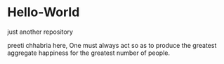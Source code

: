 # Hello-World
just another repository


preeti chhabria here, One must always act so as to produce the greatest aggregate happiness for the greatest number of people.
